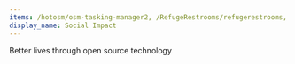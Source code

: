 ```yaml
---
items: /hotosm/osm-tasking-manager2, /RefugeRestrooms/refugerestrooms, /julianguyen/ifme, /GliaX/Stethoscope, /HospitalRun/hospitalrun-frontend, /OptiKey/OptiKey, /drewrwilson/toolsforactivism, /hackaye/activism-framework, /ncase/polygons
display_name: Social Impact
---
```

Better lives through open source technology
